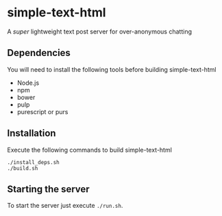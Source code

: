 # simple-text-html
A *super* lightweight text post server for over-anonymous chatting
## Dependencies
You will need to install the following tools before building simple-text-html

- Node.js
- npm
- bower
- pulp
- purescript or purs
## Installation
Execute the following commands to build simple-text-html
```
./install_deps.sh
./build.sh
```
## Starting the server
To start the server just execute ```./run.sh```.
